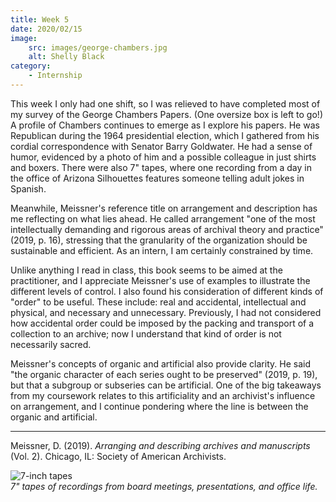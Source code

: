 ```yaml
---
title: Week 5
date: 2020/02/15
image:
    src: images/george-chambers.jpg
    alt: Shelly Black
category:
    - Internship
---
```


This week I only had one shift, so I was relieved to have completed most of my survey of the George Chambers Papers. (One oversize box is left to go!) A profile of Chambers continues to emerge as I explore his papers. He was Republican during the 1964 presidential election, which I gathered from his cordial correspondence with Senator Barry Goldwater. He had a sense of humor, evidenced by a photo of him and a possible colleague in just shirts and boxers. There were also 7" tapes, where one recording from a day in the office of Arizona Silhouettes features someone telling adult jokes in Spanish.

Meanwhile, Meissner's reference title on arrangement and description has me reflecting on what lies ahead. He called arrangement "one of the most intellectually demanding and rigorous areas of archival theory and practice" (2019, p. 16), stressing that the granularity of the organization should be sustainable and efficient. As an intern, I am certainly constrained by time.

Unlike anything I read in class, this book seems to be aimed at the practitioner, and I appreciate Meissner's use of examples to illustrate the different levels of control. I also found his consideration of different kinds of "order" to be useful. These include: real and accidental, intellectual and physical, and necessary and unnecessary. Previously, I had not considered how accidental order could be imposed by the packing and transport of a collection to an archive; now I understand that kind of order is not necessarily sacred.

Meissner's concepts of organic and artificial also provide clarity. He said "the organic character of each series ought to be preserved" (2019, p. 19), but that a subgroup or subseries can be artificial. One of the big takeaways from my coursework relates to this artificiality and an archivist's influence on arrangement, and I continue pondering where the line is between the organic and artificial.

---

Meissner, D. (2019). _Arranging and describing archives and manuscripts_ (Vol. 2). Chicago, IL: Society of American Archivists.

![7-inch tapes](images/7-inch-tapes.jpg)  
_7" tapes of recordings from board meetings, presentations, and office life._
